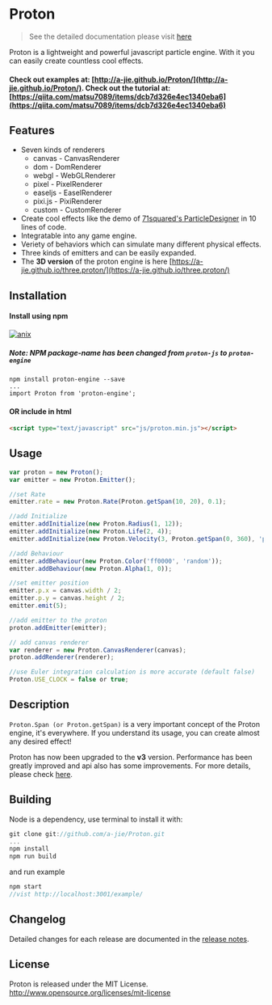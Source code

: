 # Proton

> See the detailed documentation please visit [here](https://projects.jpeer.at/proton/)

Proton is a lightweight and powerful javascript particle engine. With it you can easily create countless cool effects.   
#### Check out examples at: [http://a-jie.github.io/Proton/](http://a-jie.github.io/Proton/). Check out the tutorial at: [https://qiita.com/matsu7089/items/dcb7d326e4ec1340eba6](https://qiita.com/matsu7089/items/dcb7d326e4ec1340eba6)

## Features
- Seven kinds of renderers
  - canvas - CanvasRenderer 
  - dom - DomRenderer 
  - webgl - WebGLRenderer 
  - pixel - PixelRenderer
  - easeljs - EaselRenderer 
  - pixi.js - PixiRenderer
  - custom - CustomRenderer
- Create cool effects like the demo of [71squared's ParticleDesigner](https://www.71squared.com/particledesigner) in 10 lines of code.
- Integratable into any game engine.
- Veriety of behaviors which can simulate many different physical effects.
- Three kinds of emitters and can be easily expanded.
- The __3D version__ of the proton engine is here [https://a-jie.github.io/three.proton/](https://a-jie.github.io/three.proton/)


## Installation

#### Install using npm 
[![anix](https://nodei.co/npm/proton-engine.png)](https://npmjs.org/package/proton-engine)

##### Note: NPM package-name has been changed from `proton-js` to `proton-engine`

``` 
npm install proton-engine --save
... 
import Proton from 'proton-engine';
```

#### OR include in html
```html
<script type="text/javascript" src="js/proton.min.js"></script> 
```

## Usage
```javascript
var proton = new Proton();
var emitter = new Proton.Emitter();

//set Rate
emitter.rate = new Proton.Rate(Proton.getSpan(10, 20), 0.1);

//add Initialize
emitter.addInitialize(new Proton.Radius(1, 12));
emitter.addInitialize(new Proton.Life(2, 4));
emitter.addInitialize(new Proton.Velocity(3, Proton.getSpan(0, 360), 'polar'));

//add Behaviour
emitter.addBehaviour(new Proton.Color('ff0000', 'random'));
emitter.addBehaviour(new Proton.Alpha(1, 0));

//set emitter position
emitter.p.x = canvas.width / 2;
emitter.p.y = canvas.height / 2;
emitter.emit(5);

//add emitter to the proton
proton.addEmitter(emitter);

// add canvas renderer
var renderer = new Proton.CanvasRenderer(canvas);
proton.addRenderer(renderer);

//use Euler integration calculation is more accurate (default false)
Proton.USE_CLOCK = false or true;
```

## Description
`Proton.Span (or Proton.getSpan)` is a very important concept of the Proton engine, it's everywhere. If you understand its usage, you can create almost any desired effect!
  
Proton has now been upgraded to the __v3__ version. Performance has been greatly improved and api also has some improvements. For more details, please check [here](https://github.com/a-jie/Proton/releases).


## Building
Node is a dependency, use terminal to install it with:   

```javascript
git clone git://github.com/a-jie/Proton.git
...
npm install
npm run build
``` 

and run example 

```javascript
npm start
//vist http://localhost:3001/example/
```

## Changelog
Detailed changes for each release are documented in the [release notes](https://github.com/a-jie/Proton/releases).


## License
Proton is released under the MIT License. http://www.opensource.org/licenses/mit-license
